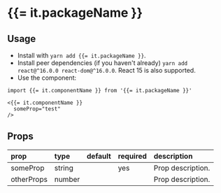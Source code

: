 # {{= it.packageName }}

## Usage

* Install with `yarn add {{= it.packageName }}`.
* Install peer dependencies (if you haven't already) `yarn add react@^16.0.0 react-dom@^16.0.0`. React 15 is also supported.
* Use the component:

```es6
import {{= it.componentName }} from '{{= it.packageName }}'

<{{= it.componentName }}
  someProp="test"
/>
```

## Props

| prop       | type   | default | required | description       |
| :--------- | :----- | :------ | :------- | :---------------- |
| someProp   | string |         | yes      | Prop description. |
| otherProps | number |         |          | Prop description. |
